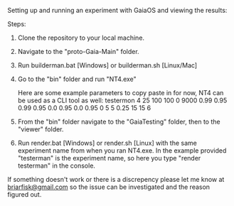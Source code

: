 Setting up and running an experiment with GaiaOS and viewing the results:

Steps:

1. Clone the repository to your local machine.

2. Navigate to the "proto-Gaia-Main" folder.

3. Run builderman.bat [Windows] or builderman.sh [Linux/Mac]

4. Go to the "bin" folder and run "NT4.exe"

	Here are some example parameters to copy paste in for now, NT4 can be used as a CLI tool as well:
		testermon 4 25 100 100 0 9000 0.99 0.95 0.99 0.95 0.0 0.95 0.0 0.95 0 5 5 0.25 15 15 6

5. From the "bin" folder navigate to the "GaiaTesting" folder, then to the "viewer" folder.

6. Run render.bat [Windows] or render.sh [Linux] with the same experiment name from when you ran NT4.exe. In the example provided "testerman" is the experiment name, so here you type "render testerman" in the console.

If something doesn't work or there is a discrepency please let me know at briarfisk@gmail.com so the issue can be investigated and the reason figured out. 